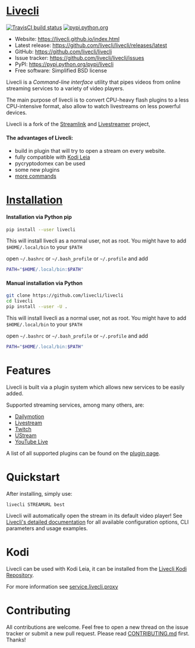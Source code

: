 # [Livecli][livecli-website]

[![TravisCI build status][travisci-build-status-badge]][travisci-build-status] [![pypi.python.org][pypi-badge]][pypi]

- Website: https://livecli.github.io/index.html
- Latest release: https://github.com/livecli/livecli/releases/latest
- GitHub: https://github.com/livecli/livecli
- Issue tracker: https://github.com/livecli/livecli/issues
- PyPI: https://pypi.python.org/pypi/livecli
- Free software: Simplified BSD license

Livecli is a _Command-line interface_ utility that pipes videos from online streaming services to a variety of video players.

The main purpose of livecli is to convert CPU-heavy flash plugins to a less CPU-intensive format,
also allow to watch livestreams on less powerful devices.

Livecli is a fork of the [Streamlink][streamlink] and [Livestreamer][livestreamer] project,

#### The advantages of Livecli:

- build in plugin that will try to open a stream on every website.
- fully compatible with [Kodi Leia](https://github.com/livecli/livecli#kodi)
- pycryptodomex can be used
- some new plugins
- [more commands](https://livecli.github.io/cli.html#command-line-usage)

# [Installation][livecli-installation]

#### Installation via Python pip

```bash
pip install --user livecli
```

This will install livecli as a normal user, not as root.
You might have to add `$HOME/.local/bin` to your `$PATH`

open `~/.bashrc` or `~/.bash_profile` or `~/.profile` and add

```sh
PATH="$HOME/.local/bin:$PATH"
```

#### Manual installation via Python

```bash
git clone https://github.com/livecli/livecli
cd livecli
pip install --user -U .
```

This will install livecli as a normal user, not as root.
You might have to add `$HOME/.local/bin` to your `$PATH`

open `~/.bashrc` or `~/.bash_profile` or `~/.profile` and add

```sh
PATH="$HOME/.local/bin:$PATH"
```

# Features

Livecli is built via a plugin system which allows new services to be easily added.

Supported streaming services, among many others, are:

- [Dailymotion](https://www.dailymotion.com)
- [Livestream](https://livestream.com)
- [Twitch](https://www.twitch.tv)
- [UStream](http://www.ustream.tv)
- [YouTube Live](https://www.youtube.com)

A list of all supported plugins can be found on the [plugin page][livecli-plugins].


# Quickstart

After installing, simply use:

```
livecli STREAMURL best
```

Livecli will automatically open the stream in its default video player!
See [Livecli's detailed documentation][livecli-documentation] for all available configuration options,
CLI parameters and usage examples.

# Kodi

Livecli can be used with Kodi Leia, it can be installed from the [Livecli Kodi Repository][kodi-repo].

For more information see [service.livecli.proxy][service.livecli.proxy]

# Contributing

All contributions are welcome.
Feel free to open a new thread on the issue tracker or submit a new pull request.
Please read [CONTRIBUTING.md][contributing] first. Thanks!


  [livecli-website]: https://livecli.github.io
  [livecli-plugins]: https://livecli.github.io/plugin_matrix.html
  [livecli-documentation]: https://livecli.github.io/cli.html
  [livecli-installation]: https://livecli.github.io/install.html
  [livecli-installation-windows]: https://livecli.github.io/install.html#windows-binaries
  [livecli-installation-windows-portable]: https://livecli.github.io/install.html#windows-portable-version
  [livecli-installation-linux]: https://livecli.github.io/install.html#linux-and-bsd-packages
  [livecli-installation-others]: https://livecli.github.io/install.html#other-platforms
  [streamlink]: https://github.com/streamlink/streamlink
  [livestreamer]: https://github.com/chrippa/livestreamer
  [contributing]: https://github.com/livecli/livecli/blob/master/CONTRIBUTING.md
  [changelog]: https://github.com/livecli/livecli/blob/master/CHANGELOG.rst
  [contributors]: https://github.com/livecli/livecli/graphs/contributors
  [travisci-build-status]: https://travis-ci.org/livecli/livecli
  [travisci-build-status-badge]: https://api.travis-ci.org/livecli/livecli.svg?branch=master
  [pypi]: https://pypi.python.org/pypi/livecli
  [pypi-badge]: https://img.shields.io/pypi/v/livecli.svg?style=flat-square
  [service.livecli.proxy]: https://github.com/livecli/service.livecli.proxy
  [kodi-repo]: https://github.com/livecli/repo
